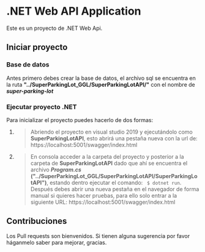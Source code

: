 # .NET Web API Application
Este es un proyecto de .NET Web Api.

## Iniciar proyecto

### Base de datos
Antes primero debes crear la base de datos, el archivo sql se encuentra en la ruta **"../SuperParkingLot_GGL/SuperParkingLotAPI/"** con el nombre de ***super-parking-lot***

### Ejecutar proyecto .NET
Para inicializar el proyecto puedes hacerlo de dos formas:

1. > Abriendo el proyecto en visual studio 2019 y ejecutándolo como **SuperParkingLotAPI**, esto abrirá una pestaña nueva con la url de: https://localhost:5001/swagger/index.html

2. > En consola acceder a la carpeta del proyecto y posterior a la carpeta de **SuperParkingLotAPI** dado que ahí se encuentra el archivo ***Program.cs*** **("../SuperParkingLot_GGL/SuperParkingLotAPI/SuperParkingLotAPI")**, estando dentro ejecutar el comando: ``` $ dotnet run```. Después debes abrir una nueva pestaña en el navegador de forma manual si quieres hacer pruebas, para ello solo entrar a la siguiente URL: https://localhost:5001/swagger/index.html

## Contribuciones
Los Pull requests son bienvenidos. Si tienen alguna sugerencia por favor háganmelo saber para mejorar, gracias.
